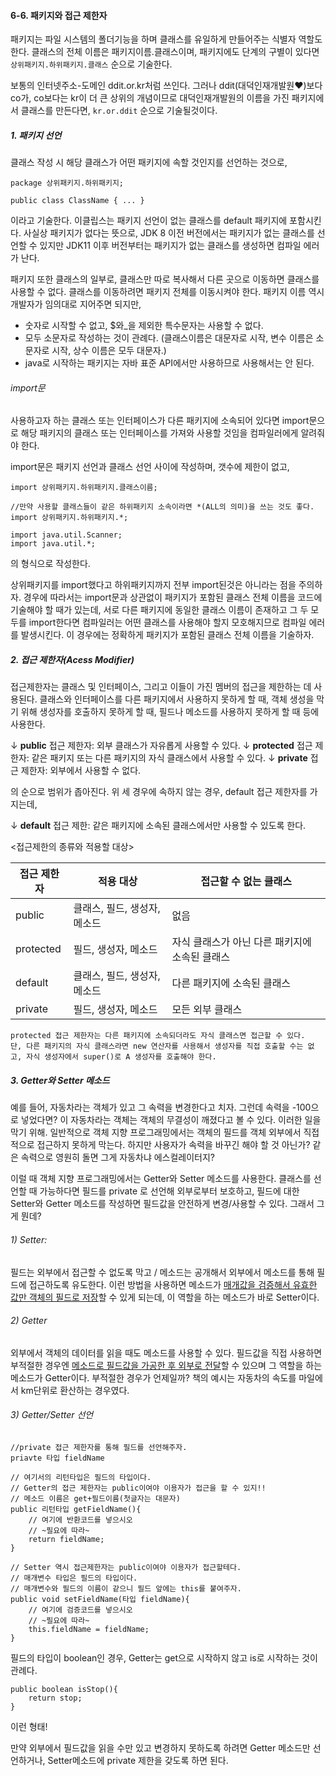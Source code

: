 #### 6-6. 패키지와 접근 제한자

패키지는 파일 시스템의 폴더기능을 하며 클래스를 유일하게 만들어주는 식별자 역할도 한다. 클래스의 전체 이름은 패키지이름.클래스이며, 패키지에도 단계의 구별이 있다면 
``상위패키지.하위패키지.클래스`` 순으로 기술한다.

보통의 인터넷주소-도메인 ddit.or.kr처럼 쓰인다. 그러나 ddit(대덕인재개발원♥)보다 co가, co보다는 kr이 더 큰 상위의 개념이므로 대덕인재개발원의 이름을 가진 패키지에서 클래스를 만든다면, ``kr.or.ddit`` 순으로 기술될것이다.

##### 1. 패키지 선언
클래스 작성 시 해당 클래스가 어떤 패키지에 속할 것인지를 선언하는 것으로, 
```
package 상위패키지.하위패키지;

public class ClassName { ... }
```
이라고 기술한다.
이클립스는 패키지 선언이 없는 클래스를 default 패키지에 포함시킨다. 사실상 패키지가 없다는 뜻으로, JDK 8 이전 버전에서는 패키지가 없는 클래스를 선언할 수 있지만 JDK11 이후 버전부터는 패키지가 없는 클래스를 생성하면 컴파일 에러가 난다.

패키지 또한 클래스의 일부로, 클래스만 따로 복사해서 다른 곳으로 이동하면 클래스를 사용할 수 없다. 클래스를 이동하려면 패키지 전체를 이동시켜야 한다.
패키지 이름 역시 개발자가 임의대로 지어주면 되지만,
- 숫자로 시작할 수 없고, $와_을 제외한 특수문자는 사용할 수 없다.
- 모두 소문자로 작성하는 것이 관례다.
	(클래스이름은 대문자로 시작, 변수 이름은 소문자로 시작, 상수 이름은 모두 대문자.)
-  java로 시작하는 패키지는 자바 표준 API에서만 사용하므로 사용해서는 안 된다.

###### import문
사용하고자 하는 클래스 또는 인터페이스가 다른 패키지에 소속되어 있다면 import문으로 해당 패키지의 클래스 또는 인터페이스를 가져와 사용할 것임을 컴파일러에게 알려줘야 한다.

import문은 패키지 선언과 클래스 선언 사이에 작성하며, 갯수에 제한이 없고,
```
import 상위패키지.하위패키지.클래스이름;

//만약 사용할 클래스들이 같은 하위패키지 소속이라면 *(ALL의 의미)을 쓰는 것도 좋다. 
import 상위패키지.하위패키지.*;

import java.util.Scanner;
import java.util.*;
```
의 형식으로 작성한다. 

상위패키지를 import했다고 하위패키지까지 전부 import된것은 아니라는 점을 주의하자.
경우에 따라서는 import문과 상관없이 패키지가 포함된 클래스 전체 이름을 코드에 기술해야 할 때가 있는데, 서로 다른 패키지에 동일한 클래스 이름이 존재하고 그 두 모두를 import한다면 컴파일러는 어떤 클래스를 사용해야 할지 모호해지므로 컴파일 에러를 발생시킨다. 이 경우에는 정확하게 패키지가 포함된 클래스 전체 이름을 기술하자.


##### 2. 접근 제한자(Acess Modifier)
접근제한자는  클래스 및 인터페이스,  그리고 이들이 가진 멤버의 접근을 제한하는 데 사용된다.
	클래스와 인터페이스를 다른 패키지에서 사용하지 못하게 할 때,
	객체 생성을 막기 위해 생성자를 호출하지 못하게 할 때,
	필드나 메소드를 사용하지 못하게 할 때 등에 사용한다.

↓ **public** 접근 제한자: 외부 클래스가 자유롭게 사용할 수 있다.
↓ **protected** 접근 제한자: 같은 패키지 또는 다른 패키지의 자식 클래스에서 사용할 수 있다.
↓ **private** 접근 제한자: 외부에서 사용할 수 없다.

의 순으로 범위가 좁아진다. 위 세 경우에 속하지 않는 경우, default 접근 제한자를 가지는데,

↓  **default** 접근 제한: 같은 패키지에 소속된 클래스에서만 사용할 수 있도록 한다.

<접근제한의 종류와 적용할 대상>

|접근 제한자|적용 대상 |접근할 수 없는 클래스|
|---|---|---|
|public|클래스, 필드, 생성자, 메소드|없음|
|protected|필드, 생성자, 메소드|자식 클래스가 아닌 다른 패키지에 소속된 클래스|
|default|클래스, 필드, 생성자, 메소드|다른 패키지에 소속된 클래스|
|private|필드, 생성자, 메소드|모든 외부 클래스|

```
protected 접근 제한자는 다른 패키지에 소속되더라도 자식 클래스면 접근할 수 있다.
단, 다른 패키지의 자식 클래스라면 new 연산자를 사용해서 생성자를 직접 호출할 수는 없고, 자식 생성자에서 super()로 A 생성자를 호출해야 한다. 
```

##### 3. Getter와 Setter 메소드

예를 들어, 자동차라는 객체가 있고 그 속력을 변경한다고 치자. 그런데 속력을 -100으로 넣었다면?
이 자동차라는 객체는 객체의 무결성이 깨졌다고 볼 수 있다. 이러한 일을 막기 위해. 일반적으로 객체 지향 프로그래밍에서는 객체의 필드를 객체 외부에서 직접적으로 접근하지 못하게 막는다. 
하지만 사용자가 속력을 바꾸긴 해야 할 것 아닌가? 같은 속력으로 영원히 돌면 그게 자동차냐 에스컬레이터지?

이럴 때 객체 지향 프로그래밍에서는 Getter와 Setter 메소드를 사용한다.
클래스를 선언할 때 가능하다면 필드를 private 로 선언해 외부로부터 보호하고,
필드에 대한 Setter와 Getter 메소드를 작성하면 필드값을 안전하게 변경/사용할 수 있다.
그래서 그게 뭔데?
###### 1) Setter: 
필드는 외부에서 접근할 수 없도록 막고 / 메소드는 공개해서
외부에서 메소드를 통해 필드에 접근하도록 유도한다.
이런 방법을 사용하면 메소드가 <u>매개값을 검증해서 유효한 값만 객체의 필드로 저장</u>할 수 있게 되는데, 이 역할을 하는 메소드가 바로  Setter이다.

###### 2) Getter
외부에서 객체의 데이터를 읽을 때도 메소드를 사용할 수 있다.
필드값을 직접 사용하면 부적절한 경우엔 <u>메소드로 필드값을 가공한 후 외부로 전달</u>할 수 있으며 그 역할을 하는 메소드가 Getter이다.
	부적절한 경우가 언제일까?
	책의 예시는 자동차의 속도를 마일에서 km단위로 환산하는 경우였다. 

###### 3) Getter/Setter  선언
```
//private 접근 제한자를 통해 필드를 선언해주자.
priavte 타입 fieldName 

// 여기서의 리턴타입은 필드의 타입이다. 
// Getter의 접근 제한자는 public이여야 이용자가 접근을 할 수 있지!!
// 메소드 이름은 get+필드이름(첫글자는 대문자)
public 리턴타입 getFieldName(){
	// 여기에 반환코드를 넣으시오
	// ~필요에 따라~
	return fieldName;
}

// Setter 역시 접근제한자는 public이여야 이용자가 접근할테다.
// 매개변수 타입은 필드의 타입이다.
// 매개변수와 필드의 이름이 같으니 필드 앞에는 this를 붙여주자.
public void setFieldName(타입 fieldName){
	// 여기에 검증코드를 넣으시오
	// ~필요에 따라~
	this.fieldName = fieldName;
}

```

필드의 타입이 boolean인 경우, Getter는 get으로 시작하지 않고 is로 시작하는 것이 관례다.
 ```
 public boolean isStop(){
	 return stop;
 }
 ```
이런 형태!

만약 외부에서 필드값을 읽을 수만 있고 변경하지 못하도록 하려면
Getter 메소드만 선언하거나, Setter메소드에 private 제한을 갖도록 하면 된다.